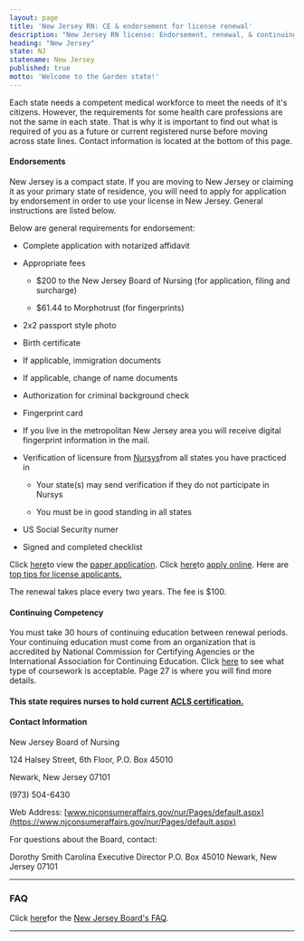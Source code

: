 ```yaml
---
layout: page
title: 'New Jersey RN: CE & endorsement for license renewal'
description: "New Jersey RN license: Endorsement, renewal, & continuing ed. Stay compliant & enhance nursing skills.\r"
heading: "New Jersey"
state: NJ
statename: New Jersey
published: true
motto: 'Welcome to the Garden state!'
---
```


Each state needs a competent medical workforce to meet the needs of it's
citizens. However, the requirements for some health care professions are
not the same in each state. That is why it is important to find out what
is required of you as a future or current registered nurse before moving
across state lines. Contact information is located at the bottom of this
page.

#### Endorsements

New Jersey is a compact state. If you are moving to New Jersey or
claiming it as your primary state of residence, you will need to apply
for application by endorsement in order to use your license in New
Jersey. General instructions are listed below.

Below are general requirements for endorsement:

-   Complete application with notarized affidavit

-   Appropriate fees

    -   \$200 to the New Jersey Board of Nursing (for application,
        filing and surcharge)

    -   \$61.44 to Morphotrust (for fingerprints)

-   2x2 passport style photo

-   Birth certificate

-   If applicable, immigration documents

-   If applicable, change of name documents

-   Authorization for criminal background check

-   Fingerprint card

-   If you live in the metropolitan New Jersey area you will receive
    digital fingerprint information in the mail.

-   Verification of licensure from [Nursys](https://www.nursys.com/)from
    all states you have practiced in

    -   Your state(s) may send verification if they do not participate
        in Nursys

    -   You must be in good standing in all states

-   US Social Security numer

-   Signed and completed checklist

Click
[here](https://www.njconsumeraffairs.gov/nur/Pages/applications.aspx)to
view the [paper
application](https://www.njconsumeraffairs.gov/nur/Pages/applications.aspx).
Click [here](https://newjersey.mylicense.com/eGov/Login.aspx)to [apply
online](https://newjersey.mylicense.com/eGov/Login.aspx). Here are [top
tips for license
applicants.](https://www.njconsumeraffairs.gov/Documents/Top-Tips-for-License-Applicants.pdf)

The renewal takes place every two years. The fee is \$100.

#### Continuing Competency

You must take 30 hours of continuing education between renewal periods.
Your continuing education must come from an organization that is
accredited by National Commission for Certifying Agencies or the
International Association for Continuing Education. Click
[here](https://www.njconsumeraffairs.gov/regulations/Chapter-37-New-Jersey-Board-of-Nursing.pdf)
to see what type of coursework is acceptable. Page 27 is where you will
find more details.

#### This state requires nurses to hold current [ACLS certification.](https://www.acls.net/new-jersey-acls-pals-bls.htm)

#### Contact Information

New Jersey Board of Nursing

124 Halsey Street, 6th Floor, P.O. Box 45010

Newark, New Jersey 07101

​(973) 504-6430

Web Address:
[www.njconsumeraffairs.gov/nur/Pages/default.aspx](https://www.njconsumeraffairs.gov/nur/Pages/default.aspx)

For questions about the Board, contact:

Dorothy Smith Carolina
Executive Director
P.O. Box 45010
Newark, New Jersey 07101

* * * * *

### FAQ

Click [here](https://www.njconsumeraffairs.gov/nur/Pages/FAQ.aspx)for
the [New Jersey Board's
FAQ](https://www.njconsumeraffairs.gov/nur/Pages/FAQ.aspx).

* * * * *
